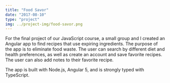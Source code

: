 ```yaml
---
title: "Food Savor"
date: "2017-08-10"
type: "project"
img: ../project-img/food-savor.png
---
```


For the final project of our JavaScript course, a small group and I created an Angular app to find recipes that use expiring ingredients. The purpose of the app is to eliminate food waste. The user can search by different diet and health preferences, as well as create an account and save favorite recipes. The user can also add notes to their favorite recipe.

The app is built with Node.js, Angular 5, and is strongly typed with TypeScript. 